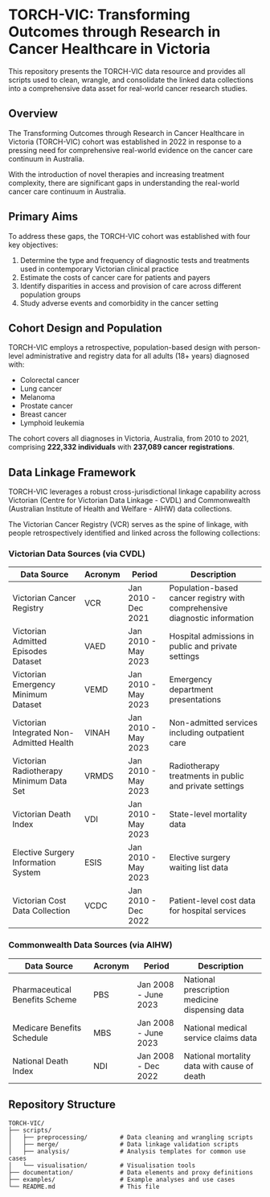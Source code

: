 # TORCH-VIC: Transforming Outcomes through Research in Cancer Healthcare in Victoria

This repository presents the TORCH-VIC data resource and provides all scripts used to clean, wrangle, and consolidate the linked data collections into a comprehensive data asset for real-world cancer research studies.

## Overview

The Transforming Outcomes through Research in Cancer Healthcare in Victoria (TORCH-VIC) cohort was established in 2022 in response to a pressing need for comprehensive real-world evidence on the cancer care continuum in Australia. 

With the introduction of novel therapies and increasing treatment complexity, there are significant gaps in understanding the real-world cancer care continuum in Australia.

## Primary Aims

To address these gaps, the TORCH-VIC cohort was established with four key objectives:
1. Determine the type and frequency of diagnostic tests and treatments used in contemporary Victorian clinical practice
2. Estimate the costs of cancer care for patients and payers
3. Identify disparities in access and provision of care across different population groups
4. Study adverse events and comorbidity in the cancer setting

## Cohort Design and Population

TORCH-VIC employs a retrospective, population-based design with person-level administrative and registry data for all adults (18+ years) diagnosed with:

- Colorectal cancer
- Lung cancer
- Melanoma
- Prostate cancer
- Breast cancer
- Lymphoid leukemia

The cohort covers all diagnoses in Victoria, Australia, from 2010 to 2021, comprising **222,332 individuals** with **237,089 cancer registrations**.

## Data Linkage Framework

TORCH-VIC leverages a robust cross-jurisdictional linkage capability across Victorian (Centre for Victorian Data Linkage - CVDL) and Commonwealth (Australian Institute of Health and Welfare - AIHW) data collections.

The Victorian Cancer Registry (VCR) serves as the spine of linkage, with people retrospectively identified and linked across the following collections:

### Victorian Data Sources (via CVDL)
| Data Source | Acronym | Period | Description |
|-------------|---------|--------|-------------|
| Victorian Cancer Registry | VCR | Jan 2010 - Dec 2021 | Population-based cancer registry with comprehensive diagnostic information |
| Victorian Admitted Episodes Dataset | VAED | Jan 2010 - May 2023 | Hospital admissions in public and private settings |
| Victorian Emergency Minimum Dataset | VEMD | Jan 2010 - May 2023 | Emergency department presentations |
| Victorian Integrated Non-Admitted Health | VINAH | Jan 2010 - May 2023 | Non-admitted services including outpatient care |
| Victorian Radiotherapy Minimum Data Set | VRMDS | Jan 2010 - May 2023 | Radiotherapy treatments in public and private settings |
| Victorian Death Index | VDI | Jan 2010 - May 2023 | State-level mortality data |
| Elective Surgery Information System | ESIS | Jan 2010 - May 2023 | Elective surgery waiting list data |
| Victorian Cost Data Collection | VCDC | Jan 2010 - Dec 2022 | Patient-level cost data for hospital services |

### Commonwealth Data Sources (via AIHW)
| Data Source | Acronym | Period | Description |
|-------------|---------|--------|-------------|
| Pharmaceutical Benefits Scheme | PBS | Jan 2008 - June 2023 | National prescription medicine dispensing data |
| Medicare Benefits Schedule | MBS | Jan 2008 - June 2023 | National medical service claims data |
| National Death Index | NDI | Jan 2008 - Dec 2022 | National mortality data with cause of death |

## Repository Structure

```
TORCH-VIC/
├── scripts/
│   ├── preprocessing/         # Data cleaning and wrangling scripts
│   ├── merge/                 # Data linkage validation scripts
│   ├── analysis/              # Analysis templates for common use cases
│   └── visualisation/         # Visualisation tools
├── documentation/             # Data elements and proxy definitions
├── examples/                  # Example analyses and use cases
└── README.md                  # This file
```
